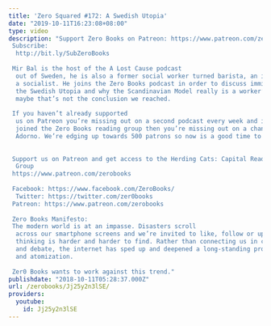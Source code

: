 ```yaml
---
title: 'Zero Squared #172: A Swedish Utopia'
date: "2019-10-11T16:23:08+08:00"
type: video
description: "Support Zero Books on Patreon: https://www.patreon.com/zerobooks Subscribe:
  http://bit.ly/SubZeroBooks  Mir Bal is the host of the A Lost Cause podcast
  out of Sweden, he is also a former social worker turned barista, an immigrant, and
  a socialist. He joins the Zero Books podcast in order to discuss immigration to
  the Swedish Utopia and why the Scandinavian Model really is a worker’s paradise...or
  maybe that’s not the conclusion we reached.   If you haven’t already supported
  us on Patreon you’re missing out on a second podcast every week and if you haven’t
  joined the Zero Books reading group then you’re missing out on a chance to discuss
  Adorno. We’re edging up towards 500 patrons so now is a good time to join in.
    Support us on Patreon and get access to the Herding Cats: Capital Reading
  Group https://www.patreon.com/zerobooks  Facebook: https://www.facebook.com/ZeroBooks/
  Twitter: https://twitter.com/zer0books Patreon: https://www.patreon.com/zerobooks
   Zero Books Manifesto:  The modern world is at an impasse. Disasters scroll
  across our smartphone screens and we’re invited to like, follow or upvote, but critical
  thinking is harder and harder to find. Rather than connecting us in common struggle
  and debate, the internet has sped up and deepened a long-standing process of alienation
  and atomization.   Zer0 Books wants to work against this trend."
publishdate: "2018-10-11T05:28:37.000Z"
url: /zerobooks/Jj25y2n3lSE/
providers:
  youtube:
    id: Jj25y2n3lSE
---
```

